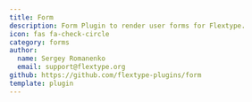 ```yaml
---
title: Form
description: Form Plugin to render user forms for Flextype.
icon: fas fa-check-circle
category: forms
author:
  name: Sergey Romanenko
  email: support@flextype.org
github: https://github.com/flextype-plugins/form
template: plugin
---
```

